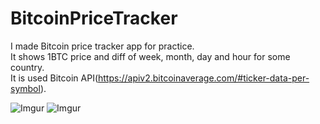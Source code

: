 # BitcoinPriceTracker

I made Bitcoin price tracker app for practice.<br>
It shows 1BTC price and diff of week, month, day and hour for some country.<br>
It is used Bitcoin API(https://apiv2.bitcoinaverage.com/#ticker-data-per-symbol).<br>

![Imgur](https://i.imgur.com/0GFRbaL.png?4)
![Imgur](https://i.imgur.com/zNyhCtl.png?1)
